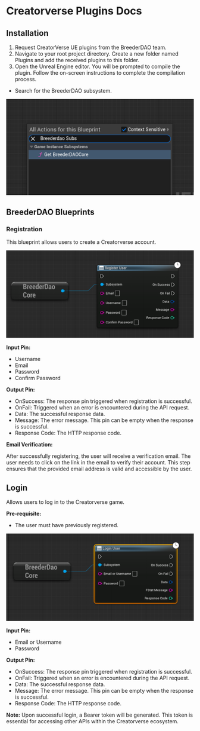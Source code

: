 # Creatorverse Plugins Docs

## Installation

1. Request CreatorVerse UE plugins from the BreederDAO team.
2. Navigate to your root project directory. Create a new folder named Plugins and add the received plugins to this folder.
3. Open the Unreal Engine editor. You will be prompted to compile the plugin. Follow the on-screen instructions to complete the compilation process.

- Search for the BreederDAO subsystem.

<img width="699" alt="Screenshot 2023-09-27 at 1 13 36 PM" src="./assets/blueprints/0_subsystem.png">

## BreederDAO Blueprints

### Registration

This blueprint allows users to create a Creatorverse account.

<img width="699" alt="Screenshot 2023-09-27 at 1 13 36 PM" src="./assets/blueprints/1_registration.png">

**Input Pin:**

- Username
- Email
- Password
- Confirm Password

**Output Pin:**

- OnSuccess: The response pin triggered when registration is successful.
- OnFail: Triggered when an error is encountered during the API request.
- Data: The successful response data.
- Message: The error message. This pin can be empty when the response is successful.
- Response Code: The HTTP response code.

**Email Verification:**

After successfully registering, the user will receive a verification email. The user needs to click on the link in the email to verify their account. This step ensures that the provided email address is valid and accessible by the user.

## Login

Allows users to log in to the Creatorverse game.

**Pre-requisite:**

- The user must have previously registered.

<img width="699" alt="Screenshot 2023-09-27 at 3 50 55 PM" src="./assets/blueprints/2_login.png">

**Input Pin:**

- Email or Username
- Password

**Output Pin:**

- OnSuccess: The response pin triggered when registration is successful.
- OnFail: Triggered when an error is encountered during the API request.
- Data: The successful response data.
- Message: The error message. This pin can be empty when the response is successful.
- Response Code: The HTTP response code.

**Note:** Upon successful login, a Bearer token will be generated. This token is essential for accessing other APIs within the Creatorverse ecosystem.
